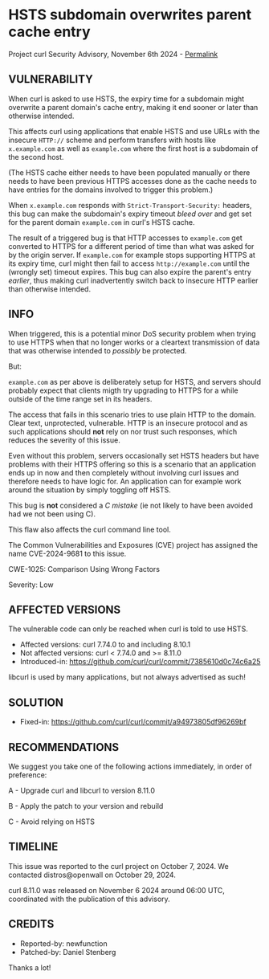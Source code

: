 HSTS subdomain overwrites parent cache entry
============================================

Project curl Security Advisory, November 6th 2024 -
[Permalink](https://curl.se/docs/CVE-2024-9681.html)

VULNERABILITY
-------------

When curl is asked to use HSTS, the expiry time for a subdomain might
overwrite a parent domain's cache entry, making it end sooner or later than
otherwise intended.

This affects curl using applications that enable HSTS and use URLs with the
insecure `HTTP://` scheme and perform transfers with hosts like
`x.example.com` as well as `example.com` where the first host is a subdomain
of the second host.

(The HSTS cache either needs to have been populated manually or there needs to
have been previous HTTPS accesses done as the cache needs to have entries for
the domains involved to trigger this problem.)

When `x.example.com` responds with `Strict-Transport-Security:` headers, this
bug can make the subdomain's expiry timeout *bleed over* and get set for the
parent domain `example.com` in curl's HSTS cache.

The result of a triggered bug is that HTTP accesses to `example.com` get
converted to HTTPS for a different period of time than what was asked for by
the origin server. If `example.com` for example stops supporting HTTPS at its
expiry time, curl might then fail to access `http://example.com` until the
(wrongly set) timeout expires. This bug can also expire the parent's entry
*earlier*, thus making curl inadvertently switch back to insecure HTTP earlier
than otherwise intended.

INFO
----

When triggered, this is a potential minor DoS security problem when trying to
use HTTPS when that no longer works or a cleartext transmission of data that
was otherwise intended to *possibly* be protected.

But:

`example.com` as per above is deliberately setup for HSTS, and servers should
probably expect that clients migth try upgrading to HTTPS for a while outside
of the time range set in its headers.

The access that fails in this scenario tries to use plain HTTP to the domain.
Clear text, unprotected, vulnerable. HTTP is an insecure protocol and as such
applications should **not** rely on nor trust such responses, which reduces
the severity of this issue.

Even without this problem, servers occasionally set HSTS headers but have
problems with their HTTPS offering so this is a scenario that an application
ends up in now and then completely without involving curl issues and therefore
needs to have logic for. An application can for example work around the
situation by simply toggling off HSTS.

This bug is **not** considered a *C mistake* (ie not likely to have been
avoided had we not been using C).

This flaw also affects the curl command line tool.

The Common Vulnerabilities and Exposures (CVE) project has assigned the name
CVE-2024-9681 to this issue.

CWE-1025: Comparison Using Wrong Factors

Severity: Low

AFFECTED VERSIONS
-----------------

The vulnerable code can only be reached when curl is told to use HSTS.

- Affected versions: curl 7.74.0 to and including 8.10.1
- Not affected versions: curl < 7.74.0 and >= 8.11.0
- Introduced-in: https://github.com/curl/curl/commit/7385610d0c74c6a25

libcurl is used by many applications, but not always advertised as such!

SOLUTION
------------

- Fixed-in: https://github.com/curl/curl/commit/a94973805df96269bf

RECOMMENDATIONS
---------------

We suggest you take one of the following actions immediately, in order of
preference:

 A - Upgrade curl and libcurl to version 8.11.0

 B - Apply the patch to your version and rebuild

 C - Avoid relying on HSTS

TIMELINE
---------

This issue was reported to the curl project on October 7, 2024. We contacted
distros@openwall on October 29, 2024.

curl 8.11.0 was released on November 6 2024 around 06:00 UTC, coordinated with
the publication of this advisory.

CREDITS
-------

- Reported-by: newfunction
- Patched-by: Daniel Stenberg

Thanks a lot!
